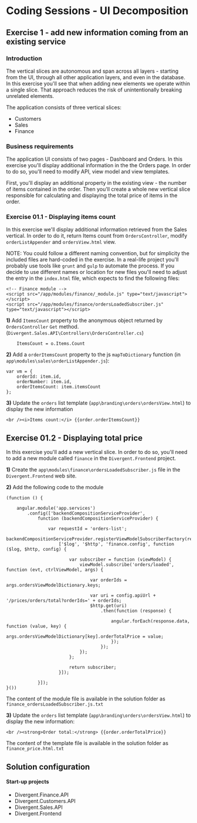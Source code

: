# Coding Sessions - UI Decomposition

## Exercise 1 - add new information coming from an existing service

### Introduction

The vertical slices are autonomous and span across all layers - starting from the UI, through all other application layers, and even in the database. In this exercise you'll see that when adding new elements we operate within a single slice. That approach reduces the risk of unintentionally breaking unrelated elements.

The application consists of three vertical slices:
- Customers
- Sales
- Finance

### Business requirements

The application UI consists of two pages - Dashboard and Orders. In this exercise you'll display additional information in the the Orders page. In order to do so, you'll need to modify API, view model and view templates. 

First, you'll display an additional property in the existing view - the number of items contained in the order. Then you'll create a whole new vertical slice responsible for calculating and displaying the total price of items in the order.

### Exercise 01.1 - Displaying items count

In this exercise we'll display additional information retrieved from the Sales vertical. In order to do it, return Items count from `OrdersController`, modify `orderListAppender` and `ordersView.html` view.

NOTE: You could follow a different naming convention, but for simplicity the included files are hard-coded in the exercise. In a real-life project you'll probably use tools like `grunt` and `gulp` to automate the process. If you decide to use different names or location for new files you'll need to adjust the entry in the `index.html` file, which expects to find the following files:
```
<!-- Finance module -->
<script src="/app/modules/finance/_module.js" type="text/javascript"></script>
<script src="/app/modules/finance/ordersLoadedSubscriber.js" type="text/javascript"></script>
```

**1)** Add `ItemsCount` property to the anonymous object returned by `OrdersController` `Get` method. (`Divergent.Sales.API\Controllers\OrdersController.cs`)

		ItemsCount = o.Items.Count

**2)** Add a `orderItemsCount` property to the js `mapToDictionary` function (in `app\modules\sales\orderListAppender.js`):

	var vm = {
		orderId: item.id,
		orderNumber: item.id,
		orderItemsCount: item.itemsCount
	};

**3)** Update the `orders` list template (`app\branding\orders\ordersView.html`) to display the new information

	<br /><i>Items count:</i> {{order.orderItemsCount}}


## Exercise 01.2 - Displaying total price

In this exercise you'll add a new vertical slice. In order to do so, you'll need to add a new module called `finance` in the `Divergent.Frontend` project.

**1)** Create the `app\modules\finance\ordersLoadedSubscriber.js` file in the `Divergent.Frontend` web site.

**2)** Add the following code to the module

	(function () {
	
	    angular.module('app.services')
	        .config(['backendCompositionServiceProvider',
	            function (backendCompositionServiceProvider) {
	
	                var requestId = 'orders-list';
	                backendCompositionServiceProvider.registerViewModelSubscriberFactory(requestId,
	                    ['$log', '$http', 'finance.config', function ($log, $http, config) {
	
	                        var subscriber = function (viewModel) {
	                            viewModel.subscribe('orders/loaded', function (evt, ctrlViewModel, args) {
	
	                                var orderIds = args.ordersViewModelDictionary.keys;
	
	                                var uri = config.apiUrl + '/prices/orders/total?orderIds=' + orderIds;
	                                $http.get(uri)
	                                    .then(function (response) {
	
	                                        angular.forEach(response.data, function (value, key) {
	                                            args.ordersViewModelDictionary[key].orderTotalPrice = value;
	                                        });
	                                    });
	                            });
	                        };
	
	                        return subscriber;
	                    }]);
	
	            }]);
	}())

The content of the module file is available in the solution folder as `finance_ordersLoadedSubscriber.js.txt`

**3)** Update the `orders` list template (`app\branding\orders\ordersView.html`) to display the new information:

	<br /><strong>Order total:</strong> {{order.orderTotalPrice}}

The content of the template file is available in the solution folder as `finance_price.html.txt`

## Solution configuration

#### Start-up projects

* Divergent.Finance.API
* Divergent.Customers.API
* Divergent.Sales.API
* Divergent.Frontend
